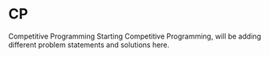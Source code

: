 # CP
Competitive Programming
Starting Competitive Programming, will be adding different problem statements and solutions here.
